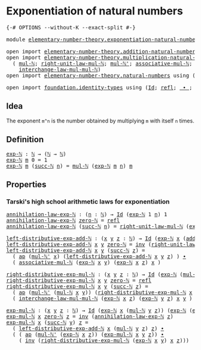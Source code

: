 # Exponentiation of natural numbers

<pre class="Agda"><a id="46" class="Symbol">{-#</a> <a id="50" class="Keyword">OPTIONS</a> <a id="58" class="Pragma">--without-K</a> <a id="70" class="Pragma">--exact-split</a> <a id="84" class="Symbol">#-}</a>

<a id="89" class="Keyword">module</a> <a id="96" href="elementary-number-theory.exponentiation-natural-numbers.html" class="Module">elementary-number-theory.exponentiation-natural-numbers</a> <a id="152" class="Keyword">where</a>

<a id="159" class="Keyword">open</a> <a id="164" class="Keyword">import</a> <a id="171" href="elementary-number-theory.addition-natural-numbers.html" class="Module">elementary-number-theory.addition-natural-numbers</a> <a id="221" class="Keyword">using</a> <a id="227" class="Symbol">(</a><a id="228" href="elementary-number-theory.addition-natural-numbers.html#1160" class="Function">add-ℕ</a><a id="233" class="Symbol">)</a>
<a id="235" class="Keyword">open</a> <a id="240" class="Keyword">import</a> <a id="247" href="elementary-number-theory.multiplication-natural-numbers.html" class="Module">elementary-number-theory.multiplication-natural-numbers</a> <a id="303" class="Keyword">using</a>
  <a id="311" class="Symbol">(</a> <a id="313" href="elementary-number-theory.multiplication-natural-numbers.html#1354" class="Function">mul-ℕ</a><a id="318" class="Symbol">;</a> <a id="320" href="elementary-number-theory.multiplication-natural-numbers.html#2114" class="Function">right-unit-law-mul-ℕ</a><a id="340" class="Symbol">;</a> <a id="342" href="elementary-number-theory.multiplication-natural-numbers.html#1428" class="Function">mul-ℕ&#39;</a><a id="348" class="Symbol">;</a> <a id="350" href="elementary-number-theory.multiplication-natural-numbers.html#4557" class="Function">associative-mul-ℕ</a><a id="367" class="Symbol">;</a>
    <a id="373" href="elementary-number-theory.multiplication-natural-numbers.html#5159" class="Function">interchange-law-mul-mul-ℕ</a><a id="398" class="Symbol">)</a>
<a id="400" class="Keyword">open</a> <a id="405" class="Keyword">import</a> <a id="412" href="elementary-number-theory.natural-numbers.html" class="Module">elementary-number-theory.natural-numbers</a> <a id="453" class="Keyword">using</a> <a id="459" class="Symbol">(</a><a id="460" href="elementary-number-theory.natural-numbers.html#1444" class="Datatype">ℕ</a><a id="461" class="Symbol">;</a> <a id="463" href="elementary-number-theory.natural-numbers.html#1465" class="InductiveConstructor">zero-ℕ</a><a id="469" class="Symbol">;</a> <a id="471" href="elementary-number-theory.natural-numbers.html#1478" class="InductiveConstructor">succ-ℕ</a><a id="477" class="Symbol">)</a>

<a id="480" class="Keyword">open</a> <a id="485" class="Keyword">import</a> <a id="492" href="foundation.identity-types.html" class="Module">foundation.identity-types</a> <a id="518" class="Keyword">using</a> <a id="524" class="Symbol">(</a><a id="525" href="foundation-core.identity-types.html#1754" class="Datatype">Id</a><a id="527" class="Symbol">;</a> <a id="529" href="foundation-core.identity-types.html#1807" class="InductiveConstructor">refl</a><a id="533" class="Symbol">;</a> <a id="535" href="foundation-core.identity-types.html#2412" class="Function Operator">_∙_</a><a id="538" class="Symbol">;</a> <a id="540" href="foundation-core.identity-types.html#2716" class="Function">inv</a><a id="543" class="Symbol">;</a> <a id="545" href="foundation-core.identity-types.html#3990" class="Function">ap</a><a id="547" class="Symbol">)</a>
</pre>
## Idea

The exponent `m^n` is the number obtained by multiplying `m` with itself `n` times.

## Definition

<pre class="Agda"><a id="exp-ℕ"></a><a id="671" href="elementary-number-theory.exponentiation-natural-numbers.html#671" class="Function">exp-ℕ</a> <a id="677" class="Symbol">:</a> <a id="679" href="elementary-number-theory.natural-numbers.html#1444" class="Datatype">ℕ</a> <a id="681" class="Symbol">→</a> <a id="683" class="Symbol">(</a><a id="684" href="elementary-number-theory.natural-numbers.html#1444" class="Datatype">ℕ</a> <a id="686" class="Symbol">→</a> <a id="688" href="elementary-number-theory.natural-numbers.html#1444" class="Datatype">ℕ</a><a id="689" class="Symbol">)</a>
<a id="691" href="elementary-number-theory.exponentiation-natural-numbers.html#671" class="Function">exp-ℕ</a> <a id="697" href="elementary-number-theory.exponentiation-natural-numbers.html#697" class="Bound">m</a> <a id="699" class="Number">0</a> <a id="701" class="Symbol">=</a> <a id="703" class="Number">1</a>
<a id="705" href="elementary-number-theory.exponentiation-natural-numbers.html#671" class="Function">exp-ℕ</a> <a id="711" href="elementary-number-theory.exponentiation-natural-numbers.html#711" class="Bound">m</a> <a id="713" class="Symbol">(</a><a id="714" href="elementary-number-theory.natural-numbers.html#1478" class="InductiveConstructor">succ-ℕ</a> <a id="721" href="elementary-number-theory.exponentiation-natural-numbers.html#721" class="Bound">n</a><a id="722" class="Symbol">)</a> <a id="724" class="Symbol">=</a> <a id="726" href="elementary-number-theory.multiplication-natural-numbers.html#1354" class="Function">mul-ℕ</a> <a id="732" class="Symbol">(</a><a id="733" href="elementary-number-theory.exponentiation-natural-numbers.html#671" class="Function">exp-ℕ</a> <a id="739" href="elementary-number-theory.exponentiation-natural-numbers.html#711" class="Bound">m</a> <a id="741" href="elementary-number-theory.exponentiation-natural-numbers.html#721" class="Bound">n</a><a id="742" class="Symbol">)</a> <a id="744" href="elementary-number-theory.exponentiation-natural-numbers.html#711" class="Bound">m</a>
</pre>
## Properties

### Tarski's high school arithmetic laws for exponentiation

<pre class="Agda"><a id="annihilation-law-exp-ℕ"></a><a id="835" href="elementary-number-theory.exponentiation-natural-numbers.html#835" class="Function">annihilation-law-exp-ℕ</a> <a id="858" class="Symbol">:</a> <a id="860" class="Symbol">(</a><a id="861" href="elementary-number-theory.exponentiation-natural-numbers.html#861" class="Bound">n</a> <a id="863" class="Symbol">:</a> <a id="865" href="elementary-number-theory.natural-numbers.html#1444" class="Datatype">ℕ</a><a id="866" class="Symbol">)</a> <a id="868" class="Symbol">→</a> <a id="870" href="foundation-core.identity-types.html#1754" class="Datatype">Id</a> <a id="873" class="Symbol">(</a><a id="874" href="elementary-number-theory.exponentiation-natural-numbers.html#671" class="Function">exp-ℕ</a> <a id="880" class="Number">1</a> <a id="882" href="elementary-number-theory.exponentiation-natural-numbers.html#861" class="Bound">n</a><a id="883" class="Symbol">)</a> <a id="885" class="Number">1</a>
<a id="887" href="elementary-number-theory.exponentiation-natural-numbers.html#835" class="Function">annihilation-law-exp-ℕ</a> <a id="910" href="elementary-number-theory.natural-numbers.html#1465" class="InductiveConstructor">zero-ℕ</a> <a id="917" class="Symbol">=</a> <a id="919" href="foundation-core.identity-types.html#1807" class="InductiveConstructor">refl</a>
<a id="924" href="elementary-number-theory.exponentiation-natural-numbers.html#835" class="Function">annihilation-law-exp-ℕ</a> <a id="947" class="Symbol">(</a><a id="948" href="elementary-number-theory.natural-numbers.html#1478" class="InductiveConstructor">succ-ℕ</a> <a id="955" href="elementary-number-theory.exponentiation-natural-numbers.html#955" class="Bound">n</a><a id="956" class="Symbol">)</a> <a id="958" class="Symbol">=</a> <a id="960" href="elementary-number-theory.multiplication-natural-numbers.html#2114" class="Function">right-unit-law-mul-ℕ</a> <a id="981" class="Symbol">(</a><a id="982" href="elementary-number-theory.exponentiation-natural-numbers.html#671" class="Function">exp-ℕ</a> <a id="988" class="Number">1</a> <a id="990" href="elementary-number-theory.exponentiation-natural-numbers.html#955" class="Bound">n</a><a id="991" class="Symbol">)</a> <a id="993" href="foundation-core.identity-types.html#2412" class="Function Operator">∙</a> <a id="995" href="elementary-number-theory.exponentiation-natural-numbers.html#835" class="Function">annihilation-law-exp-ℕ</a> <a id="1018" href="elementary-number-theory.exponentiation-natural-numbers.html#955" class="Bound">n</a>

<a id="left-distributive-exp-add-ℕ"></a><a id="1021" href="elementary-number-theory.exponentiation-natural-numbers.html#1021" class="Function">left-distributive-exp-add-ℕ</a> <a id="1049" class="Symbol">:</a> <a id="1051" class="Symbol">(</a><a id="1052" href="elementary-number-theory.exponentiation-natural-numbers.html#1052" class="Bound">x</a> <a id="1054" href="elementary-number-theory.exponentiation-natural-numbers.html#1054" class="Bound">y</a> <a id="1056" href="elementary-number-theory.exponentiation-natural-numbers.html#1056" class="Bound">z</a> <a id="1058" class="Symbol">:</a> <a id="1060" href="elementary-number-theory.natural-numbers.html#1444" class="Datatype">ℕ</a><a id="1061" class="Symbol">)</a> <a id="1063" class="Symbol">→</a> <a id="1065" href="foundation-core.identity-types.html#1754" class="Datatype">Id</a> <a id="1068" class="Symbol">(</a><a id="1069" href="elementary-number-theory.exponentiation-natural-numbers.html#671" class="Function">exp-ℕ</a> <a id="1075" href="elementary-number-theory.exponentiation-natural-numbers.html#1052" class="Bound">x</a> <a id="1077" class="Symbol">(</a><a id="1078" href="elementary-number-theory.addition-natural-numbers.html#1160" class="Function">add-ℕ</a> <a id="1084" href="elementary-number-theory.exponentiation-natural-numbers.html#1054" class="Bound">y</a> <a id="1086" href="elementary-number-theory.exponentiation-natural-numbers.html#1056" class="Bound">z</a><a id="1087" class="Symbol">))</a> <a id="1090" class="Symbol">(</a><a id="1091" href="elementary-number-theory.multiplication-natural-numbers.html#1354" class="Function">mul-ℕ</a> <a id="1097" class="Symbol">(</a><a id="1098" href="elementary-number-theory.exponentiation-natural-numbers.html#671" class="Function">exp-ℕ</a> <a id="1104" href="elementary-number-theory.exponentiation-natural-numbers.html#1052" class="Bound">x</a> <a id="1106" href="elementary-number-theory.exponentiation-natural-numbers.html#1054" class="Bound">y</a><a id="1107" class="Symbol">)</a> <a id="1109" class="Symbol">(</a><a id="1110" href="elementary-number-theory.exponentiation-natural-numbers.html#671" class="Function">exp-ℕ</a> <a id="1116" href="elementary-number-theory.exponentiation-natural-numbers.html#1052" class="Bound">x</a> <a id="1118" href="elementary-number-theory.exponentiation-natural-numbers.html#1056" class="Bound">z</a><a id="1119" class="Symbol">))</a>
<a id="1122" href="elementary-number-theory.exponentiation-natural-numbers.html#1021" class="Function">left-distributive-exp-add-ℕ</a> <a id="1150" href="elementary-number-theory.exponentiation-natural-numbers.html#1150" class="Bound">x</a> <a id="1152" href="elementary-number-theory.exponentiation-natural-numbers.html#1152" class="Bound">y</a> <a id="1154" href="elementary-number-theory.natural-numbers.html#1465" class="InductiveConstructor">zero-ℕ</a> <a id="1161" class="Symbol">=</a> <a id="1163" href="foundation-core.identity-types.html#2716" class="Function">inv</a> <a id="1167" class="Symbol">(</a><a id="1168" href="elementary-number-theory.multiplication-natural-numbers.html#2114" class="Function">right-unit-law-mul-ℕ</a> <a id="1189" class="Symbol">(</a><a id="1190" href="elementary-number-theory.exponentiation-natural-numbers.html#671" class="Function">exp-ℕ</a> <a id="1196" href="elementary-number-theory.exponentiation-natural-numbers.html#1150" class="Bound">x</a> <a id="1198" href="elementary-number-theory.exponentiation-natural-numbers.html#1152" class="Bound">y</a><a id="1199" class="Symbol">))</a>
<a id="1202" href="elementary-number-theory.exponentiation-natural-numbers.html#1021" class="Function">left-distributive-exp-add-ℕ</a> <a id="1230" href="elementary-number-theory.exponentiation-natural-numbers.html#1230" class="Bound">x</a> <a id="1232" href="elementary-number-theory.exponentiation-natural-numbers.html#1232" class="Bound">y</a> <a id="1234" class="Symbol">(</a><a id="1235" href="elementary-number-theory.natural-numbers.html#1478" class="InductiveConstructor">succ-ℕ</a> <a id="1242" href="elementary-number-theory.exponentiation-natural-numbers.html#1242" class="Bound">z</a><a id="1243" class="Symbol">)</a> <a id="1245" class="Symbol">=</a>
  <a id="1249" class="Symbol">(</a> <a id="1251" href="foundation-core.identity-types.html#3990" class="Function">ap</a> <a id="1254" class="Symbol">(</a><a id="1255" href="elementary-number-theory.multiplication-natural-numbers.html#1428" class="Function">mul-ℕ&#39;</a> <a id="1262" href="elementary-number-theory.exponentiation-natural-numbers.html#1230" class="Bound">x</a><a id="1263" class="Symbol">)</a> <a id="1265" class="Symbol">(</a><a id="1266" href="elementary-number-theory.exponentiation-natural-numbers.html#1021" class="Function">left-distributive-exp-add-ℕ</a> <a id="1294" href="elementary-number-theory.exponentiation-natural-numbers.html#1230" class="Bound">x</a> <a id="1296" href="elementary-number-theory.exponentiation-natural-numbers.html#1232" class="Bound">y</a> <a id="1298" href="elementary-number-theory.exponentiation-natural-numbers.html#1242" class="Bound">z</a><a id="1299" class="Symbol">)</a> <a id="1301" class="Symbol">)</a> <a id="1303" href="foundation-core.identity-types.html#2412" class="Function Operator">∙</a>
  <a id="1307" class="Symbol">(</a> <a id="1309" href="elementary-number-theory.multiplication-natural-numbers.html#4557" class="Function">associative-mul-ℕ</a> <a id="1327" class="Symbol">(</a><a id="1328" href="elementary-number-theory.exponentiation-natural-numbers.html#671" class="Function">exp-ℕ</a> <a id="1334" href="elementary-number-theory.exponentiation-natural-numbers.html#1230" class="Bound">x</a> <a id="1336" href="elementary-number-theory.exponentiation-natural-numbers.html#1232" class="Bound">y</a><a id="1337" class="Symbol">)</a> <a id="1339" class="Symbol">(</a><a id="1340" href="elementary-number-theory.exponentiation-natural-numbers.html#671" class="Function">exp-ℕ</a> <a id="1346" href="elementary-number-theory.exponentiation-natural-numbers.html#1230" class="Bound">x</a> <a id="1348" href="elementary-number-theory.exponentiation-natural-numbers.html#1242" class="Bound">z</a><a id="1349" class="Symbol">)</a> <a id="1351" href="elementary-number-theory.exponentiation-natural-numbers.html#1230" class="Bound">x</a> <a id="1353" class="Symbol">)</a>

<a id="right-distributive-exp-mul-ℕ"></a><a id="1356" href="elementary-number-theory.exponentiation-natural-numbers.html#1356" class="Function">right-distributive-exp-mul-ℕ</a> <a id="1385" class="Symbol">:</a> <a id="1387" class="Symbol">(</a><a id="1388" href="elementary-number-theory.exponentiation-natural-numbers.html#1388" class="Bound">x</a> <a id="1390" href="elementary-number-theory.exponentiation-natural-numbers.html#1390" class="Bound">y</a> <a id="1392" href="elementary-number-theory.exponentiation-natural-numbers.html#1392" class="Bound">z</a> <a id="1394" class="Symbol">:</a> <a id="1396" href="elementary-number-theory.natural-numbers.html#1444" class="Datatype">ℕ</a><a id="1397" class="Symbol">)</a> <a id="1399" class="Symbol">→</a> <a id="1401" href="foundation-core.identity-types.html#1754" class="Datatype">Id</a> <a id="1404" class="Symbol">(</a><a id="1405" href="elementary-number-theory.exponentiation-natural-numbers.html#671" class="Function">exp-ℕ</a> <a id="1411" class="Symbol">(</a><a id="1412" href="elementary-number-theory.multiplication-natural-numbers.html#1354" class="Function">mul-ℕ</a> <a id="1418" href="elementary-number-theory.exponentiation-natural-numbers.html#1388" class="Bound">x</a> <a id="1420" href="elementary-number-theory.exponentiation-natural-numbers.html#1390" class="Bound">y</a><a id="1421" class="Symbol">)</a> <a id="1423" href="elementary-number-theory.exponentiation-natural-numbers.html#1392" class="Bound">z</a><a id="1424" class="Symbol">)</a> <a id="1426" class="Symbol">(</a><a id="1427" href="elementary-number-theory.multiplication-natural-numbers.html#1354" class="Function">mul-ℕ</a> <a id="1433" class="Symbol">(</a><a id="1434" href="elementary-number-theory.exponentiation-natural-numbers.html#671" class="Function">exp-ℕ</a> <a id="1440" href="elementary-number-theory.exponentiation-natural-numbers.html#1388" class="Bound">x</a> <a id="1442" href="elementary-number-theory.exponentiation-natural-numbers.html#1392" class="Bound">z</a><a id="1443" class="Symbol">)</a> <a id="1445" class="Symbol">(</a><a id="1446" href="elementary-number-theory.exponentiation-natural-numbers.html#671" class="Function">exp-ℕ</a> <a id="1452" href="elementary-number-theory.exponentiation-natural-numbers.html#1390" class="Bound">y</a> <a id="1454" href="elementary-number-theory.exponentiation-natural-numbers.html#1392" class="Bound">z</a><a id="1455" class="Symbol">))</a>
<a id="1458" href="elementary-number-theory.exponentiation-natural-numbers.html#1356" class="Function">right-distributive-exp-mul-ℕ</a> <a id="1487" href="elementary-number-theory.exponentiation-natural-numbers.html#1487" class="Bound">x</a> <a id="1489" href="elementary-number-theory.exponentiation-natural-numbers.html#1489" class="Bound">y</a> <a id="1491" href="elementary-number-theory.natural-numbers.html#1465" class="InductiveConstructor">zero-ℕ</a> <a id="1498" class="Symbol">=</a> <a id="1500" href="foundation-core.identity-types.html#1807" class="InductiveConstructor">refl</a>
<a id="1505" href="elementary-number-theory.exponentiation-natural-numbers.html#1356" class="Function">right-distributive-exp-mul-ℕ</a> <a id="1534" href="elementary-number-theory.exponentiation-natural-numbers.html#1534" class="Bound">x</a> <a id="1536" href="elementary-number-theory.exponentiation-natural-numbers.html#1536" class="Bound">y</a> <a id="1538" class="Symbol">(</a><a id="1539" href="elementary-number-theory.natural-numbers.html#1478" class="InductiveConstructor">succ-ℕ</a> <a id="1546" href="elementary-number-theory.exponentiation-natural-numbers.html#1546" class="Bound">z</a><a id="1547" class="Symbol">)</a> <a id="1549" class="Symbol">=</a>
  <a id="1553" class="Symbol">(</a> <a id="1555" href="foundation-core.identity-types.html#3990" class="Function">ap</a> <a id="1558" class="Symbol">(</a><a id="1559" href="elementary-number-theory.multiplication-natural-numbers.html#1428" class="Function">mul-ℕ&#39;</a> <a id="1566" class="Symbol">(</a><a id="1567" href="elementary-number-theory.multiplication-natural-numbers.html#1354" class="Function">mul-ℕ</a> <a id="1573" href="elementary-number-theory.exponentiation-natural-numbers.html#1534" class="Bound">x</a> <a id="1575" href="elementary-number-theory.exponentiation-natural-numbers.html#1536" class="Bound">y</a><a id="1576" class="Symbol">))</a> <a id="1579" class="Symbol">(</a><a id="1580" href="elementary-number-theory.exponentiation-natural-numbers.html#1356" class="Function">right-distributive-exp-mul-ℕ</a> <a id="1609" href="elementary-number-theory.exponentiation-natural-numbers.html#1534" class="Bound">x</a> <a id="1611" href="elementary-number-theory.exponentiation-natural-numbers.html#1536" class="Bound">y</a> <a id="1613" href="elementary-number-theory.exponentiation-natural-numbers.html#1546" class="Bound">z</a><a id="1614" class="Symbol">)</a> <a id="1616" class="Symbol">)</a> <a id="1618" href="foundation-core.identity-types.html#2412" class="Function Operator">∙</a>
  <a id="1622" class="Symbol">(</a> <a id="1624" href="elementary-number-theory.multiplication-natural-numbers.html#5159" class="Function">interchange-law-mul-mul-ℕ</a> <a id="1650" class="Symbol">(</a><a id="1651" href="elementary-number-theory.exponentiation-natural-numbers.html#671" class="Function">exp-ℕ</a> <a id="1657" href="elementary-number-theory.exponentiation-natural-numbers.html#1534" class="Bound">x</a> <a id="1659" href="elementary-number-theory.exponentiation-natural-numbers.html#1546" class="Bound">z</a><a id="1660" class="Symbol">)</a> <a id="1662" class="Symbol">(</a><a id="1663" href="elementary-number-theory.exponentiation-natural-numbers.html#671" class="Function">exp-ℕ</a> <a id="1669" href="elementary-number-theory.exponentiation-natural-numbers.html#1536" class="Bound">y</a> <a id="1671" href="elementary-number-theory.exponentiation-natural-numbers.html#1546" class="Bound">z</a><a id="1672" class="Symbol">)</a> <a id="1674" href="elementary-number-theory.exponentiation-natural-numbers.html#1534" class="Bound">x</a> <a id="1676" href="elementary-number-theory.exponentiation-natural-numbers.html#1536" class="Bound">y</a> <a id="1678" class="Symbol">)</a>

<a id="exp-mul-ℕ"></a><a id="1681" href="elementary-number-theory.exponentiation-natural-numbers.html#1681" class="Function">exp-mul-ℕ</a> <a id="1691" class="Symbol">:</a> <a id="1693" class="Symbol">(</a><a id="1694" href="elementary-number-theory.exponentiation-natural-numbers.html#1694" class="Bound">x</a> <a id="1696" href="elementary-number-theory.exponentiation-natural-numbers.html#1696" class="Bound">y</a> <a id="1698" href="elementary-number-theory.exponentiation-natural-numbers.html#1698" class="Bound">z</a> <a id="1700" class="Symbol">:</a> <a id="1702" href="elementary-number-theory.natural-numbers.html#1444" class="Datatype">ℕ</a><a id="1703" class="Symbol">)</a> <a id="1705" class="Symbol">→</a> <a id="1707" href="foundation-core.identity-types.html#1754" class="Datatype">Id</a> <a id="1710" class="Symbol">(</a><a id="1711" href="elementary-number-theory.exponentiation-natural-numbers.html#671" class="Function">exp-ℕ</a> <a id="1717" href="elementary-number-theory.exponentiation-natural-numbers.html#1694" class="Bound">x</a> <a id="1719" class="Symbol">(</a><a id="1720" href="elementary-number-theory.multiplication-natural-numbers.html#1354" class="Function">mul-ℕ</a> <a id="1726" href="elementary-number-theory.exponentiation-natural-numbers.html#1696" class="Bound">y</a> <a id="1728" href="elementary-number-theory.exponentiation-natural-numbers.html#1698" class="Bound">z</a><a id="1729" class="Symbol">))</a> <a id="1732" class="Symbol">(</a><a id="1733" href="elementary-number-theory.exponentiation-natural-numbers.html#671" class="Function">exp-ℕ</a> <a id="1739" class="Symbol">(</a><a id="1740" href="elementary-number-theory.exponentiation-natural-numbers.html#671" class="Function">exp-ℕ</a> <a id="1746" href="elementary-number-theory.exponentiation-natural-numbers.html#1694" class="Bound">x</a> <a id="1748" href="elementary-number-theory.exponentiation-natural-numbers.html#1696" class="Bound">y</a><a id="1749" class="Symbol">)</a> <a id="1751" href="elementary-number-theory.exponentiation-natural-numbers.html#1698" class="Bound">z</a><a id="1752" class="Symbol">)</a>
<a id="1754" href="elementary-number-theory.exponentiation-natural-numbers.html#1681" class="Function">exp-mul-ℕ</a> <a id="1764" href="elementary-number-theory.exponentiation-natural-numbers.html#1764" class="Bound">x</a> <a id="1766" href="elementary-number-theory.natural-numbers.html#1465" class="InductiveConstructor">zero-ℕ</a> <a id="1773" href="elementary-number-theory.exponentiation-natural-numbers.html#1773" class="Bound">z</a> <a id="1775" class="Symbol">=</a> <a id="1777" href="foundation-core.identity-types.html#2716" class="Function">inv</a> <a id="1781" class="Symbol">(</a><a id="1782" href="elementary-number-theory.exponentiation-natural-numbers.html#835" class="Function">annihilation-law-exp-ℕ</a> <a id="1805" href="elementary-number-theory.exponentiation-natural-numbers.html#1773" class="Bound">z</a><a id="1806" class="Symbol">)</a>
<a id="1808" href="elementary-number-theory.exponentiation-natural-numbers.html#1681" class="Function">exp-mul-ℕ</a> <a id="1818" href="elementary-number-theory.exponentiation-natural-numbers.html#1818" class="Bound">x</a> <a id="1820" class="Symbol">(</a><a id="1821" href="elementary-number-theory.natural-numbers.html#1478" class="InductiveConstructor">succ-ℕ</a> <a id="1828" href="elementary-number-theory.exponentiation-natural-numbers.html#1828" class="Bound">y</a><a id="1829" class="Symbol">)</a> <a id="1831" href="elementary-number-theory.exponentiation-natural-numbers.html#1831" class="Bound">z</a> <a id="1833" class="Symbol">=</a>
  <a id="1837" class="Symbol">(</a> <a id="1839" href="elementary-number-theory.exponentiation-natural-numbers.html#1021" class="Function">left-distributive-exp-add-ℕ</a> <a id="1867" href="elementary-number-theory.exponentiation-natural-numbers.html#1818" class="Bound">x</a> <a id="1869" class="Symbol">(</a><a id="1870" href="elementary-number-theory.multiplication-natural-numbers.html#1354" class="Function">mul-ℕ</a> <a id="1876" href="elementary-number-theory.exponentiation-natural-numbers.html#1828" class="Bound">y</a> <a id="1878" href="elementary-number-theory.exponentiation-natural-numbers.html#1831" class="Bound">z</a><a id="1879" class="Symbol">)</a> <a id="1881" href="elementary-number-theory.exponentiation-natural-numbers.html#1831" class="Bound">z</a><a id="1882" class="Symbol">)</a> <a id="1884" href="foundation-core.identity-types.html#2412" class="Function Operator">∙</a>
  <a id="1888" class="Symbol">(</a> <a id="1890" class="Symbol">(</a> <a id="1892" href="foundation-core.identity-types.html#3990" class="Function">ap</a> <a id="1895" class="Symbol">(</a><a id="1896" href="elementary-number-theory.multiplication-natural-numbers.html#1428" class="Function">mul-ℕ&#39;</a> <a id="1903" class="Symbol">(</a><a id="1904" href="elementary-number-theory.exponentiation-natural-numbers.html#671" class="Function">exp-ℕ</a> <a id="1910" href="elementary-number-theory.exponentiation-natural-numbers.html#1818" class="Bound">x</a> <a id="1912" href="elementary-number-theory.exponentiation-natural-numbers.html#1831" class="Bound">z</a><a id="1913" class="Symbol">))</a> <a id="1916" class="Symbol">(</a><a id="1917" href="elementary-number-theory.exponentiation-natural-numbers.html#1681" class="Function">exp-mul-ℕ</a> <a id="1927" href="elementary-number-theory.exponentiation-natural-numbers.html#1818" class="Bound">x</a> <a id="1929" href="elementary-number-theory.exponentiation-natural-numbers.html#1828" class="Bound">y</a> <a id="1931" href="elementary-number-theory.exponentiation-natural-numbers.html#1831" class="Bound">z</a><a id="1932" class="Symbol">))</a> <a id="1935" href="foundation-core.identity-types.html#2412" class="Function Operator">∙</a>
    <a id="1941" class="Symbol">(</a> <a id="1943" href="foundation-core.identity-types.html#2716" class="Function">inv</a> <a id="1947" class="Symbol">(</a><a id="1948" href="elementary-number-theory.exponentiation-natural-numbers.html#1356" class="Function">right-distributive-exp-mul-ℕ</a> <a id="1977" class="Symbol">(</a><a id="1978" href="elementary-number-theory.exponentiation-natural-numbers.html#671" class="Function">exp-ℕ</a> <a id="1984" href="elementary-number-theory.exponentiation-natural-numbers.html#1818" class="Bound">x</a> <a id="1986" href="elementary-number-theory.exponentiation-natural-numbers.html#1828" class="Bound">y</a><a id="1987" class="Symbol">)</a> <a id="1989" href="elementary-number-theory.exponentiation-natural-numbers.html#1818" class="Bound">x</a> <a id="1991" href="elementary-number-theory.exponentiation-natural-numbers.html#1831" class="Bound">z</a><a id="1992" class="Symbol">)))</a>
</pre>